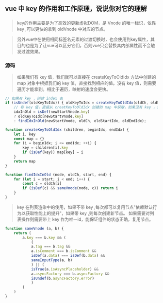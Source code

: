 ## vue 中 key 的作用和工作原理，说说你对它的理解

### 
> key的作用主要是为了高效的更新虚拟DOM，是 Vnode 的唯一标识，依靠 key ,可以更快的拿到 oldVnode 中对应的节点。

> 另外vue中在使用相同标签名元素的过渡切换时，也会使用到key属性，其目的也是为了让vue可以区分它们，否则vue只会替换其内部属性而不会触发过渡效果。

### 源码
> 如果我们有 key 值，我们就可以直接在 createKeyToOldIdx 方法中创建的 map 对象中根据我们的 key 值，直接找到相应的值。没有 key 值，则需要遍历才能拿到。相比于遍历，映射的速度会更快。
```js 
// 如果有 key ，创建 index 表
if (isUndef(oldKeyToIdx)) { oldKeyToIdx = createKeyToOldIdx(oldCh, oldStartIdx, oldEndIdx); }
    // 有 key 值，直接从 creatKeyToOldIdx 创建的 map 中获取，如果没有 key ，调用 findIdxInOld
    idxInOld = isDef(newStartVnode.key)
    ? oldKeyToIdx[newStartVnode.key]
    : findIdxInOld(newStartVnode, oldCh, oldStartIdx, oldEndIdx);

function createKeyToOldIdx (children, beginIdx, endIdx) {
    let i, key
    const map = {}
    for (i = beginIdx; i <= endIdx; ++i) {
        key = children[i].key
        if (isDef(key)) map[key] = i
    }
    return map
}

function findIdxInOld (node, oldCh, start, end) {
    for (let i = start; i < end; i++) {
        const c = oldCh[i]
        if (isDef(c) && sameVnode(node, c)) return i
    }
}
```
> key 在列表渲染中的使用，如果不带 key ,每次都可以复用节点"依赖默认行为以获取性能上的提升"，如果带 key ,则每次创建新节点。
> 如果需要对列表操作则需要带上 key 作为唯一id，能保证组件的状态正确，复用节点。
```js
function sameVnode (a, b) {
    return (
        a.key === b.key && (
            (
            a.tag === b.tag &&
            a.isComment === b.isComment &&
            isDef(a.data) === isDef(b.data) &&
            sameInputType(a, b)
            ) || (
            isTrue(a.isAsyncPlaceholder) &&
            a.asyncFactory === b.asyncFactory &&
            isUndef(b.asyncFactory.error)
            )
        )
    )
}
```
